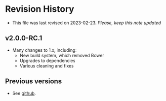 # Revision History

* This file was last revised on 2023-02-23. *Please, keep this note updated*

## v2.0.0-RC.1
* Many changes to 1.x, including:
  * New build system, which removed Bower
  * Upgrades to dependencies
  * Various cleaning and fixes

## Previous versions
* See [github](https://github.com/Rothamsted/genomaps.js/releases).
